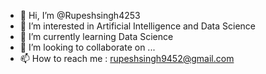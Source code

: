 - 👋 Hi, I’m @Rupeshsingh4253
- 👀 I’m interested in Artificial Intelligence and Data Science
- 🌱 I’m currently learning Data Science
- 💞️ I’m looking to collaborate on ...
- 📫 How to reach me : rupeshsingh9452@gmail.com

<!---
Rupeshsingh4253/Rupeshsingh4253 is a ✨ special ✨ repository because its `README.md` (this file) appears on your GitHub profile.
You can click the Preview link to take a look at your changes.
--->
